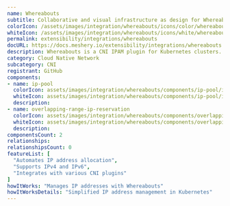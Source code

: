 ```yaml
---
name: Whereabouts
subtitle: Collaborative and visual infrastructure as design for Whereabouts
colorIcon: /assets/images/integration/whereabouts/icons/color/whereabouts-color.svg
whiteIcon: /assets/images/integration/whereabouts/icons/white/whereabouts-white.svg
permalink: extensibility/integrations/whereabouts
docURL: https://docs.meshery.io/extensibility/integrations/whereabouts
description: Whereabouts is a CNI IPAM plugin for Kubernetes clusters. It dynamically assigns IP addresses cluster-wide. Features both IPv4 and IPv6 addressing.
category: Cloud Native Network
subcategory: CNI
registrant: GitHub
components: 
- name: ip-pool
  colorIcon: assets/images/integration/whereabouts/components/ip-pool/icons/color/ip-pool-color.svg
  whiteIcon: assets/images/integration/whereabouts/components/ip-pool/icons/white/ip-pool-white.svg
  description: 
- name: overlapping-range-ip-reservation
  colorIcon: assets/images/integration/whereabouts/components/overlapping-range-ip-reservation/icons/color/overlapping-range-ip-reservation-color.svg
  whiteIcon: assets/images/integration/whereabouts/components/overlapping-range-ip-reservation/icons/white/overlapping-range-ip-reservation-white.svg
  description: 
componentsCount: 2
relationships: 
relationshipsCount: 0
featureList: [
  "Automates IP address allocation",
  "Supports IPv4 and IPv6",
  "Integrates with various CNI plugins"
]
howItWorks: "Manages IP addresses with Whereabouts"
howItWorksDetails: "Simplified IP address management in Kubernetes"
---
```

